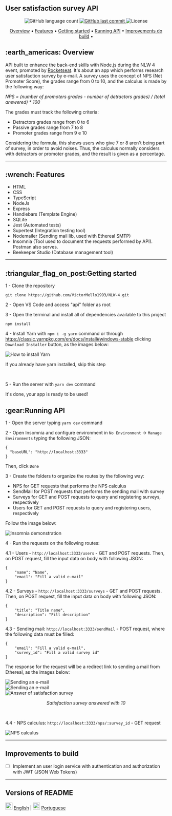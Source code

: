 <h2>User satisfaction survey API</h2>

<p align="center">
  <img alt="GitHub language count" src="https://img.shields.io/github/languages/count/VictorMello1993/NLW-4?color=FF0000">
  
  <a href="https://github.com/VictorMello1993/FlappyBird/commits/master">
    <img alt="GitHub last commit" src="https://img.shields.io/github/last-commit/VictorMello1993/NLW-4?color=D3D3D3">
  </a> 
  
  <img alt="License" src="https://img.shields.io/badge/license-MIT-brightgreen">
   <a href="https://github.com/VictorMello1993/NLW-4/stargazers"></a>
</p>


<p align="center">
  <a href="#earth_americas-overview">Overview</a> •
  <a href="#wrench-features">Features</a> •
  <a href="#triangular_flag_on_postgetting-started">Getting started</a> •  
  <a href="#gearexecutando-a-api">Running API</a> •  
  <a href="#melhorias-a-implementar">Improvements do build</a> •  
</p>

<h2>:earth_americas: Overview</h2>
<p> API built to enhance the back-end skills with Node.js during the NLW 4 event, promoted by <a href="https://rocketseat.com.br/">Rocketseat</a>. It's about an app which performs research user satisfaction survey by e-mail. 
A survey uses the concept of NPS (Net Promoter Score), the grades range from 0 to 10, and the calculus is made by the following way:</p>
  
<i>NPS = (number of promoters grades - number of detractors grades) / (total answered) * 100</i>
  
  The grades must track the following criteria:
  <ul>
    <li>Detractors grades range from 0 to 6</li>
    <li>Passive grades range from 7 to 8</li>
    <li>Promoter grades range from 9 e 10</li>
 </ul>
 
 Considering the formula, this shows users who give 7 or 8 aren't being part of survey, in order to avoid noises. Thus, the calculus normally considers with detractors or promoter grades, and the result is given as a percentage.
 
 ---
 
 <h2>:wrench: Features</h2>
<ul>
  <li>HTML</li>
  <li>CSS</li>
  <li>TypeScript</li>
  <li>NodeJs</li>
  <li>Express</li>
  <li>Handlebars (Template Engine)</li>
  <li>SQLite</li>  
  <li>Jest (Automated tests)</li>
  <li>Supertest (Integration testing tool)</li>
  <li>Nodemailer (Sending mail lib, used with Ethereal SMTP)</li>
  <li>Insomnia (Tool used to document the requests performed by API). Postman also serves.</li>
  <li>Beekeeper Studio (Database management tool)</li>
</ul>

---

<h2>:triangular_flag_on_post:Getting started</h2>


1 - Clone the repository
```
git clone https://github.com/VictorMello1993/NLW-4.git
```
2 - Open VS Code and access "api" folder as root

3 - Open the terminal and install all of dependencies available to this project
```
npm install
```
4 - Install Yarn with ```npm i -g yarn``` command or through https://classic.yarnpkg.com/en/docs/install#windows-stable clicking ```Download Installer``` button, as the images below:

<img alt="How to install Yarn" src="./api/YarnInstall.png"/>

If you already have yarn installed, skip this step

<br/>

5 - Run the server with ```yarn dev``` command

It's done, your app is ready to be used!

<h2>:gear:Running API</h2>

1 - Open the server typing ```yarn dev``` command

2 - Open Insomnia and configure environment in ```No Environment``` -> ```Manage Environments``` typing the following JSON:
```
{
  "baseURL": "http://localhost:3333"
}
```

Then, click  ```Done```

3 - Create the folders to organize the routes by the following way: 

<ul>
  <li>NPS for GET requests that performs the NPS calculus</li>  
  <li>SendMail for POST requests that performs the sending mail with survey</li>
  <li>Surveys for GET and POST requests to query and registering surveys, respectively</li>
  <li>Users for GET and POST requests to query and registering users, respectively</li>
</ul>

Follow the image below:

<img src="./api/Insomnia.png" alt="Insomnia demonstration"/>

4 - Run the requests on the following routes:

  4.1 - Users - ```http://localhost:3333/users``` - GET and POST requests. Then, on POST request, fill the input data on body with following JSON:

```
{
	"name": "Name",
	"email": "Fill a valid e-mail"
}
```

  4.2 - Surveys - ```http://localhost:3333/surveys```  - GET and POST requests. Then, on POST request, fill the input data on body with following JSON:
  
```
{
	"title": "Title name",
	"description": "Fill description"
}

```
  4.3 - Sending mail: ```http://localhost:3333/sendMail``` - POST request, where the following data must be filled:
  
```
{
	"email": "Fill a valid e-mail",
	"survey_id": "Fill a valid survey id"
}
```

The response for the request will be a redirect link to sending a mail from Ethereal, as the images below:

<img src="./api/SendMail.png" alt="Sending an e-mail"/>

</br>

<img src="./api/SendMail2.png" alt="Sending an e-mail"/>

</br>

<img src="./api/SurveyUser.png" alt="Answer of satisfaction survey"/>
<p align="center"><i> Satisfaction survey answered with 10</i></p>

</br>

  4.4 - NPS calculus: ```http://localhost:3333/nps/:survey_id``` - GET request

<img src="./api/CalculoNPS.png" alt="NPS calculus"/> 

---

##  Improvements to build
- [ ] Implement an user login service with authentication and authorization with JWT (JSON Web Tokens)

---
## Versions of README
<img src="./api/eua.png" alt="Brazil flag" width="22px"/> <a href="/README-ENUS.md">English</a> | <img src="./api/br.jpg" alt="United States flag" width="22px"/> <a href="/README.md">Portuguese</a>
